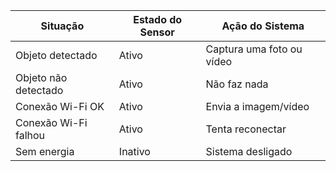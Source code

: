 | Situação               | Estado do Sensor | Ação do Sistema                |
|------------------------|------------------|--------------------------------|
| Objeto detectado       | Ativo            | Captura uma foto ou vídeo      |
| Objeto não detectado   | Ativo            | Não faz nada                   |
| Conexão Wi-Fi OK       | Ativo            | Envia a imagem/vídeo           |
| Conexão Wi-Fi falhou   | Ativo            | Tenta reconectar               |
| Sem energia            | Inativo          | Sistema desligado              |


